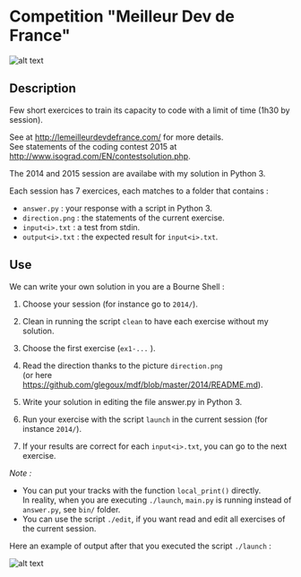 # Competition "Meilleur Dev de France"

![alt text][mdf]

## Description

Few short exercices to train its capacity to code with a limit of time (1h30 by session).  

See at http://lemeilleurdevdefrance.com/ for more details.  
See statements of the coding contest 2015 at http://www.isograd.com/EN/contestsolution.php.  

The 2014 and 2015 session are availabe with my solution in Python 3.

Each session has 7 exercices, each matches to a folder that contains :
- `answer.py`      : your response with a script in Python 3.  
- `direction.png`  : the statements of the current exercise.  
- `input<i>.txt`   : a test from stdin.  
- `output<i>.txt`  : the expected result for `input<i>.txt`.  

## Use

We can write your own solution in you are a Bourne Shell :

1) Choose your session (for instance go to `2014/`).  

2) Clean in running the script `clean` to have each exercise without my solution.  

3) Choose the first exercise (`ex1-...` ).

4) Read the direction thanks to the picture `direction.png`  
(or here https://github.com/glegoux/mdf/blob/master/2014/README.md).  

5) Write your solution in editing the file answer.py in Python 3.

6) Run your exercise with the script `launch` in the current session (for instance `2014/`).

7) If your results are correct for each `input<i>.txt`, you can go to the next exercise.

*Note :*   
- You can put your tracks with the function `local_print()` directly.    
In reality, when you are executing `./launch`, `main.py` is running instead of `answer.py`, see `bin/` folder.  
- You can use the script `./edit`, if you want read and edit all exercises of the current session.


Here an example of output after that you executed the script `./launch` :

![alt text][example]

[example]: https://github.com/glegoux/mdf/blob/master/example.png "example"
[mdf]: https://github.com/glegoux/mdf/blob/master/mdf.png "mdf"
